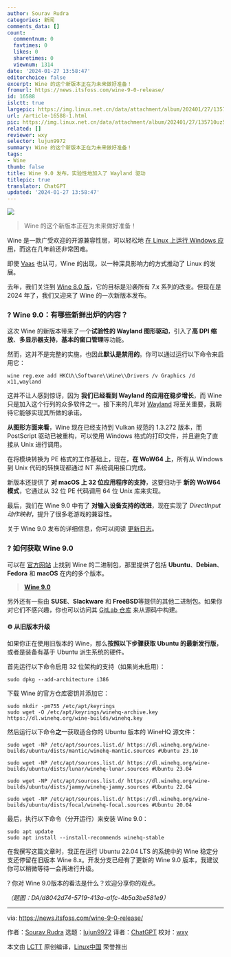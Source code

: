 ```yaml
---
author: Sourav Rudra
categories: 新闻
comments_data: []
count:
  commentnum: 0
  favtimes: 0
  likes: 0
  sharetimes: 0
  viewnum: 1314
date: '2024-01-27 13:58:47'
editorchoice: false
excerpt: Wine 的这个新版本正在为未来做好准备！
fromurl: https://news.itsfoss.com/wine-9-0-release/
id: 16588
islctt: true
largepic: https://img.linux.net.cn/data/attachment/album/202401/27/135710uz5az55e9qj5mgc6.jpg
url: /article-16588-1.html
pic: https://img.linux.net.cn/data/attachment/album/202401/27/135710uz5az55e9qj5mgc6.jpg.thumb.jpg
related: []
reviewer: wxy
selector: lujun9972
summary: Wine 的这个新版本正在为未来做好准备！
tags:
- Wine
thumb: false
title: Wine 9.0 发布，实验性地加入了 Wayland 驱动
titlepic: true
translator: ChatGPT
updated: '2024-01-27 13:58:47'
---
```


![](/data/attachment/album/202401/27/135710uz5az55e9qj5mgc6.jpg)



> 
> Wine 的这个新版本正在为未来做好准备！
> 
> 
> 


Wine 是一款广受欢迎的开源兼容性层，可以轻松地 [在 Linux 上运行 Windows 应用](https://itsfoss.com/use-windows-applications-linux/)，而这在几年前还非常困难。


即使 [Vaas](https://en.wikipedia.org/wiki/Vaas_Montenegro) 也认可，Wine 的出现，以一种深具影响力的方式推动了 Linux 的发展。


去年，我们关注到 [Wine 8.0 版](https://news.itsfoss.com/wine-8-0-release/)，它的目标是沿袭所有 7.x 系列的改变。但现在是 2024 年了，我们又迎来了 Wine 的一次新版本发布。


### ? Wine 9.0：有哪些新鲜出炉的内容？


这次 Wine 的新版本带来了一个**试验性的 Wayland 图形驱动**，引入了**高 DPI 缩放**、**多显示器支持**，**基本的窗口管理**等功能。


然而，这并不是完整的实施，也因此**默认是禁用的**。你可以通过运行以下命令来启用它：



```
wine reg.exe add HKCU\\Software\\Wine\\Drivers /v Graphics /d x11,wayland

```

这并不让人感到惊讶，因为 **我们已经看到 Wayland 的应用在稳步增长**，而 Wine 只是加入这个行列的众多软件之一。接下来的几年对 [Wayland](https://wayland.freedesktop.org/) 将至关重要，我期待它能够实现其所做的承诺。


**从图形方面来看**，Wine 现在已经支持到 Vulkan 规范的 1.3.272 版本，而 PostScript 驱动已被重构，可以使用 Windows 格式的打印文件，并且避免了直接从 Unix 进行调用。


在将模块转换为 PE 格式的工作基础上，现在，**在 WoW64 上**，所有从 Windows 到 Unix 代码的转换现都通过 NT 系统调用接口完成。


新版本还提供了 **对 macOS 上 32 位应用程序的支持**，这要归功于 **新的 WoW64 模式**，它通过从 32 位 PE 代码调用 64 位 Unix 库来实现。


最后，我们在 Wine 9.0 中有了 **对输入设备支持的改进**，现在实现了 *DirectInput 动作映射*，提升了很多老游戏的兼容性。


关于 Wine 9.0 发布的详细信息，你可以阅读 [更新日志](https://gitlab.winehq.org/wine/wine/-/releases/wine-9.0)。


### ? 如何获取 Wine 9.0


可以在 [官方网站](https://wiki.winehq.org/Download) 上找到 Wine 的二进制包，那里提供了包括 **Ubuntu**、**Debian**、**Fedora** 和 **macOS** 在内的多个版本。



> 
> **[Wine 9.0](https://wiki.winehq.org/Download)**
> 
> 
> 


另外还有一些由 **SUSE**、**Slackware** 和 **FreeBSD**等提供的其他二进制包。如果你对它们不感兴趣，你也可以访问其 [GitLab 仓库](https://gitlab.winehq.org/wine/wine/) 来从源码中构建。


#### ⚙️ 从旧版本升级


如果你正在使用旧版本的 Wine，那么**按照以下步骤获取 Ubuntu 的最新发行版**，或者是装备有基于 Ubuntu 派生系统的硬件。


首先运行以下命令启用 32 位架构的支持（如果尚未启用）：



```
sudo dpkg --add-architecture i386

```

下载 Wine 的官方仓库密钥并添加它：



```
sudo mkdir -pm755 /etc/apt/keyrings
sudo wget -O /etc/apt/keyrings/winehq-archive.key https://dl.winehq.org/wine-builds/winehq.key

```

然后运行以下命令**之一**获取适合你的 Ubuntu 版本的 WineHQ 源文件：



```
sudo wget -NP /etc/apt/sources.list.d/ https://dl.winehq.org/wine-builds/ubuntu/dists/mantic/winehq-mantic.sources #Ubuntu 23.10

sudo wget -NP /etc/apt/sources.list.d/ https://dl.winehq.org/wine-builds/ubuntu/dists/lunar/winehq-lunar.sources #Ubuntu 23.04

sudo wget -NP /etc/apt/sources.list.d/ https://dl.winehq.org/wine-builds/ubuntu/dists/jammy/winehq-jammy.sources #Ubuntu 22.04

sudo wget -NP /etc/apt/sources.list.d/ https://dl.winehq.org/wine-builds/ubuntu/dists/focal/winehq-focal.sources #Ubuntu 20.04

```

最后，执行以下命令（分开运行）来安装 Wine 9.0：



```
sudo apt update
sudo apt install --install-recommends winehq-stable

```

在我撰写这篇文章时，我正在运行 Ubuntu 22.04 LTS 的系统中的 Wine 稳定分支还停留在旧版本 Wine 8.x。开发分支已经有了更新的 Wine 9.0 版本，我建议你可以稍微等待一会再进行升级。


? 你对 Wine 9.0版本的看法是什么？欢迎分享你的观点。


*（题图：DA/d8042d74-5719-413a-a1fc-4b5a3be581e9）*




---


via: <https://news.itsfoss.com/wine-9-0-release/>


作者：[Sourav Rudra](https://news.itsfoss.com/author/sourav/) 选题：[lujun9972](https://github.com/lujun9972) 译者：[ChatGPT](https://linux.cn/lctt/ChatGPT) 校对：[wxy](https://github.com/wxy)


本文由 [LCTT](https://github.com/LCTT/TranslateProject) 原创编译，[Linux中国](https://linux.cn/) 荣誉推出
